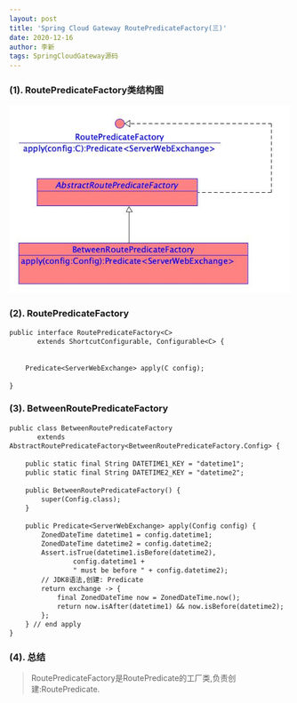 ```yaml
---
layout: post
title: 'Spring Cloud Gateway RoutePredicateFactory(三)'
date: 2020-12-16
author: 李新
tags: SpringCloudGateway源码
---
```


### (1). RoutePredicateFactory类结构图
!["RoutePredicateFactory类结构图"](/assets/spring-cloud-gateway/imgs/spring-cloud-gateway-route-predicate-factory-class.jpg)

### (2). RoutePredicateFactory
```
public interface RoutePredicateFactory<C> 
       extends ShortcutConfigurable, Configurable<C> {

    
    Predicate<ServerWebExchange> apply(C config);

}
```
### (3). BetweenRoutePredicateFactory
```
public class BetweenRoutePredicateFactory 
       extends AbstractRoutePredicateFactory<BetweenRoutePredicateFactory.Config> {
   
    public static final String DATETIME1_KEY = "datetime1";
	public static final String DATETIME2_KEY = "datetime2";

	public BetweenRoutePredicateFactory() {
		super(Config.class);
	}

    public Predicate<ServerWebExchange> apply(Config config) {
		ZonedDateTime datetime1 = config.datetime1;
		ZonedDateTime datetime2 = config.datetime2;
		Assert.isTrue(datetime1.isBefore(datetime2),
				config.datetime1 +
				" must be before " + config.datetime2);
        // JDK8语法,创建: Predicate
		return exchange -> {
			final ZonedDateTime now = ZonedDateTime.now();
			return now.isAfter(datetime1) && now.isBefore(datetime2);
		};
	} // end apply
}
```
### (4). 总结
> RoutePredicateFactory是RoutePredicate的工厂类,负责创建:RoutePredicate. 